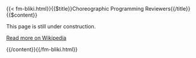 <!-- --> {{< fm-bliki.html}}{{$title}}Choreographic Programming Reviewers{{/title}}{{$content}}

This page is still under construction.

<!-- **Choreographic Programming** is a programming paradigm for concurrent and distributed systems. Its distinctive feature is that programs are _choreographies_: coordination plans that determine how 
 -->


[Read more on Wikipedia](https://en.wikipedia.org/wiki/Choreographic_programming)

<!-- --> {{/content}}{{/fm-bliki.html}}